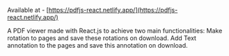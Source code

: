 Available at - [https://pdfjs-react.netlify.app/](https://pdfjs-react.netlify.app/)

A PDF viewer made with React.js to achieve two main functionalities:
Make rotation to pages and save these rotations on download.
Add Text annotation to the pages and save this annotation on download.
